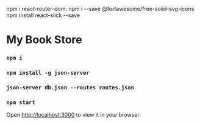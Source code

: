 npm i react-router-dom:
npm i --save @fortawesome/free-solid-svg-icons
npm install react-slick --save

# My Book Store

### `npm i`

### `npm install -g json-server`

### `json-server db.json --routes routes.json`

### `npm start`

Open [http://localhost:3000](http://localhost:3000) to view it in your browser.
